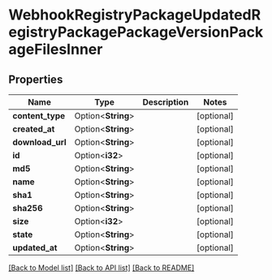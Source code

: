 # WebhookRegistryPackageUpdatedRegistryPackagePackageVersionPackageFilesInner

## Properties

Name | Type | Description | Notes
------------ | ------------- | ------------- | -------------
**content_type** | Option<**String**> |  | [optional]
**created_at** | Option<**String**> |  | [optional]
**download_url** | Option<**String**> |  | [optional]
**id** | Option<**i32**> |  | [optional]
**md5** | Option<**String**> |  | [optional]
**name** | Option<**String**> |  | [optional]
**sha1** | Option<**String**> |  | [optional]
**sha256** | Option<**String**> |  | [optional]
**size** | Option<**i32**> |  | [optional]
**state** | Option<**String**> |  | [optional]
**updated_at** | Option<**String**> |  | [optional]

[[Back to Model list]](../README.md#documentation-for-models) [[Back to API list]](../README.md#documentation-for-api-endpoints) [[Back to README]](../README.md)


